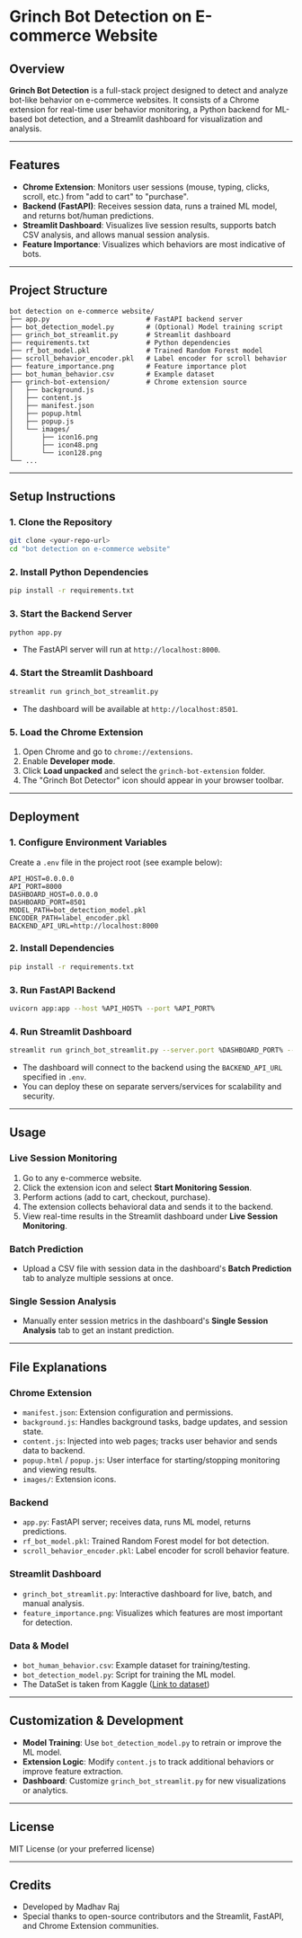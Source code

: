 # Grinch Bot Detection on E-commerce Website

## Overview

**Grinch Bot Detection** is a full-stack project designed to detect and analyze bot-like behavior on e-commerce websites. It consists of a Chrome extension for real-time user behavior monitoring, a Python backend for ML-based bot detection, and a Streamlit dashboard for visualization and analysis.

---

## Features

- **Chrome Extension**: Monitors user sessions (mouse, typing, clicks, scroll, etc.) from "add to cart" to "purchase".
- **Backend (FastAPI)**: Receives session data, runs a trained ML model, and returns bot/human predictions.
- **Streamlit Dashboard**: Visualizes live session results, supports batch CSV analysis, and allows manual session analysis.
- **Feature Importance**: Visualizes which behaviors are most indicative of bots.

---

## Project Structure

```
bot detection on e-commerce website/
├── app.py                        # FastAPI backend server
├── bot_detection_model.py        # (Optional) Model training script
├── grinch_bot_streamlit.py       # Streamlit dashboard
├── requirements.txt              # Python dependencies
├── rf_bot_model.pkl              # Trained Random Forest model
├── scroll_behavior_encoder.pkl   # Label encoder for scroll behavior
├── feature_importance.png        # Feature importance plot
├── bot_human_behavior.csv        # Example dataset
├── grinch-bot-extension/         # Chrome extension source
│   ├── background.js
│   ├── content.js
│   ├── manifest.json
│   ├── popup.html
│   ├── popup.js
│   └── images/
│       ├── icon16.png
│       ├── icon48.png
│       └── icon128.png
└── ...
```

---

## Setup Instructions

### 1. **Clone the Repository**
```bash
git clone <your-repo-url>
cd "bot detection on e-commerce website"
```

### 2. **Install Python Dependencies**
```bash
pip install -r requirements.txt
```

### 3. **Start the Backend Server**
```bash
python app.py
```
- The FastAPI server will run at `http://localhost:8000`.

### 4. **Start the Streamlit Dashboard**
```bash
streamlit run grinch_bot_streamlit.py
```
- The dashboard will be available at `http://localhost:8501`.

### 5. **Load the Chrome Extension**
1. Open Chrome and go to `chrome://extensions`.
2. Enable **Developer mode**.
3. Click **Load unpacked** and select the `grinch-bot-extension` folder.
4. The "Grinch Bot Detector" icon should appear in your browser toolbar.

---

## Deployment

### 1. Configure Environment Variables

Create a `.env` file in the project root (see example below):

```
API_HOST=0.0.0.0
API_PORT=8000
DASHBOARD_HOST=0.0.0.0
DASHBOARD_PORT=8501
MODEL_PATH=bot_detection_model.pkl
ENCODER_PATH=label_encoder.pkl
BACKEND_API_URL=http://localhost:8000
```

### 2. Install Dependencies

```bash
pip install -r requirements.txt
```

### 3. Run FastAPI Backend

```bash
uvicorn app:app --host %API_HOST% --port %API_PORT%
```

### 4. Run Streamlit Dashboard

```bash
streamlit run grinch_bot_streamlit.py --server.port %DASHBOARD_PORT% --server.address %DASHBOARD_HOST%
```

- The dashboard will connect to the backend using the `BACKEND_API_URL` specified in `.env`.
- You can deploy these on separate servers/services for scalability and security.

---

## Usage

### **Live Session Monitoring**
1. Go to any e-commerce website.
2. Click the extension icon and select **Start Monitoring Session**.
3. Perform actions (add to cart, checkout, purchase).
4. The extension collects behavioral data and sends it to the backend.
5. View real-time results in the Streamlit dashboard under **Live Session Monitoring**.

### **Batch Prediction**
- Upload a CSV file with session data in the dashboard's **Batch Prediction** tab to analyze multiple sessions at once.

### **Single Session Analysis**
- Manually enter session metrics in the dashboard's **Single Session Analysis** tab to get an instant prediction.

---

## File Explanations

### **Chrome Extension**
- `manifest.json`: Extension configuration and permissions.
- `background.js`: Handles background tasks, badge updates, and session state.
- `content.js`: Injected into web pages; tracks user behavior and sends data to backend.
- `popup.html` / `popup.js`: User interface for starting/stopping monitoring and viewing results.
- `images/`: Extension icons.

### **Backend**
- `app.py`: FastAPI server; receives data, runs ML model, returns predictions.
- `rf_bot_model.pkl`: Trained Random Forest model for bot detection.
- `scroll_behavior_encoder.pkl`: Label encoder for scroll behavior feature.

### **Streamlit Dashboard**
- `grinch_bot_streamlit.py`: Interactive dashboard for live, batch, and manual analysis.
- `feature_importance.png`: Visualizes which features are most important for detection.

### **Data & Model**
- `bot_human_behavior.csv`: Example dataset for training/testing.
- `bot_detection_model.py`: Script for training the ML model.
- The DataSet is taken from Kaggle ([Link to dataset](https://www.kaggle.com/datasets/subradeepdas02/irctc-bot-detection-dataset))
---

## Customization & Development
- **Model Training**: Use `bot_detection_model.py` to retrain or improve the ML model.
- **Extension Logic**: Modify `content.js` to track additional behaviors or improve feature extraction.
- **Dashboard**: Customize `grinch_bot_streamlit.py` for new visualizations or analytics.

---

## License
MIT License (or your preferred license)

---

## Credits
- Developed by Madhav Raj 
- Special thanks to open-source contributors and the Streamlit, FastAPI, and Chrome Extension communities.
